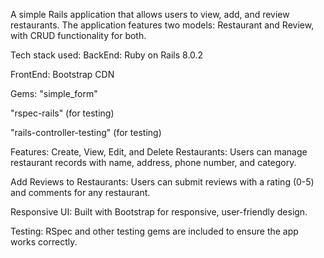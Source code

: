 
A simple Rails application that allows users to view, add, and review restaurants. The application features two models: Restaurant and Review, with CRUD functionality for both.

Tech stack used:
BackEnd:
Ruby on Rails 8.0.2

FrontEnd:
Bootstrap CDN


Gems:
"simple_form"

"rspec-rails" (for testing)

"rails-controller-testing" (for testing)

Features:
Create, View, Edit, and Delete Restaurants: Users can manage restaurant records with name, address, phone number, and category.

Add Reviews to Restaurants: Users can submit reviews with a rating (0-5) and comments for any restaurant.

Responsive UI: Built with Bootstrap for responsive, user-friendly design.

Testing: RSpec and other testing gems are included to ensure the app works correctly.
